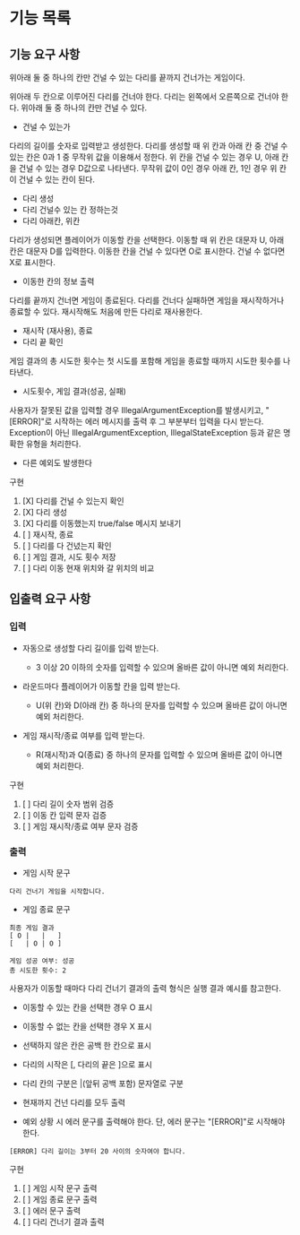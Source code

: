 # 기능 목록

## 기능 요구 사항

위아래 둘 중 하나의 칸만 건널 수 있는 다리를 끝까지 건너가는 게임이다.

위아래 두 칸으로 이루어진 다리를 건너야 한다.
다리는 왼쪽에서 오른쪽으로 건너야 한다.
위아래 둘 중 하나의 칸만 건널 수 있다.

- 건널 수 있는가

다리의 길이를 숫자로 입력받고 생성한다.
다리를 생성할 때 위 칸과 아래 칸 중 건널 수 있는 칸은 0과 1 중 무작위 값을 이용해서 정한다.
위 칸을 건널 수 있는 경우 U, 아래 칸을 건널 수 있는 경우 D값으로 나타낸다.
무작위 값이 0인 경우 아래 칸, 1인 경우 위 칸이 건널 수 있는 칸이 된다.

- 다리 생성
- 다리 건널수 있는 칸 정하는것
- 다리 아래칸, 위칸

다리가 생성되면 플레이어가 이동할 칸을 선택한다.
이동할 때 위 칸은 대문자 U, 아래 칸은 대문자 D를 입력한다.
이동한 칸을 건널 수 있다면 O로 표시한다. 건널 수 없다면 X로 표시한다.

- 이동한 칸의 정보 출력

다리를 끝까지 건너면 게임이 종료된다.
다리를 건너다 실패하면 게임을 재시작하거나 종료할 수 있다.
재시작해도 처음에 만든 다리로 재사용한다.

- 재시작 (재사용), 종료
- 다리 끝 확인

게임 결과의 총 시도한 횟수는 첫 시도를 포함해 게임을 종료할 때까지 시도한 횟수를 나타낸다.

- 시도횟수, 게임 결과(성공, 실패)

사용자가 잘못된 값을 입력할 경우 IllegalArgumentException를 발생시키고, "[ERROR]"로 시작하는 에러 메시지를 출력 후 그 부분부터 입력을 다시 받는다.
Exception이 아닌 IllegalArgumentException, IllegalStateException 등과 같은 명확한 유형을 처리한다.

- 다른 예외도 발생한다

구현

1. [X] 다리를 건널 수 있는지 확인
2. [X] 다리 생성
3. [X] 다리를 이동했는지 true/false 메시지 보내기
4. [ ] 재시작, 종료
5. [ ] 다리를 다 건녔는지 확인
6. [ ] 게임 결과, 시도 횟수 저장
7. [ ] 다리 이동 현재 위치와 갈 위치의 비교

## 입출력 요구 사항

### 입력

- 자동으로 생성할 다리 길이를 입력 받는다.
    - 3 이상 20 이하의 숫자를 입력할 수 있으며 올바른 값이 아니면 예외 처리한다.


- 라운드마다 플레이어가 이동할 칸을 입력 받는다.
    - U(위 칸)와 D(아래 칸) 중 하나의 문자를 입력할 수 있으며 올바른 값이 아니면 예외 처리한다.


- 게임 재시작/종료 여부를 입력 받는다.
    - R(재시작)과 Q(종료) 중 하나의 문자를 입력할 수 있으며 올바른 값이 아니면 예외 처리한다.

구현

1. [ ] 다리 길이 숫자 범위 검증
2. [ ] 이동 칸 입력 문자 검증
3. [ ] 게임 재시작/종료 여부 문자 검증

### 출력

- 게임 시작 문구

`다리 건너기 게임을 시작합니다.`

- 게임 종료 문구

````
최종 게임 결과
[ O |   |   ]
[   | O | O ]

게임 성공 여부: 성공
총 시도한 횟수: 2
````

사용자가 이동할 때마다 다리 건너기 결과의 출력 형식은 실행 결과 예시를 참고한다.

- 이동할 수 있는 칸을 선택한 경우 O 표시
- 이동할 수 없는 칸을 선택한 경우 X 표시
- 선택하지 않은 칸은 공백 한 칸으로 표시
- 다리의 시작은 [, 다리의 끝은 ]으로 표시
- 다리 칸의 구분은 |(앞뒤 공백 포함) 문자열로 구분
- 현재까지 건넌 다리를 모두 출력


- 예외 상황 시 에러 문구를 출력해야 한다. 단, 에러 문구는 "[ERROR]"로 시작해야 한다.

`[ERROR] 다리 길이는 3부터 20 사이의 숫자여야 합니다.`

구현

1. [ ] 게임 시작 문구 출력
2. [ ] 게임 종료 문구 출력
3. [ ] 에러 문구 출력
4. [ ] 다리 건너기 결과 출력
